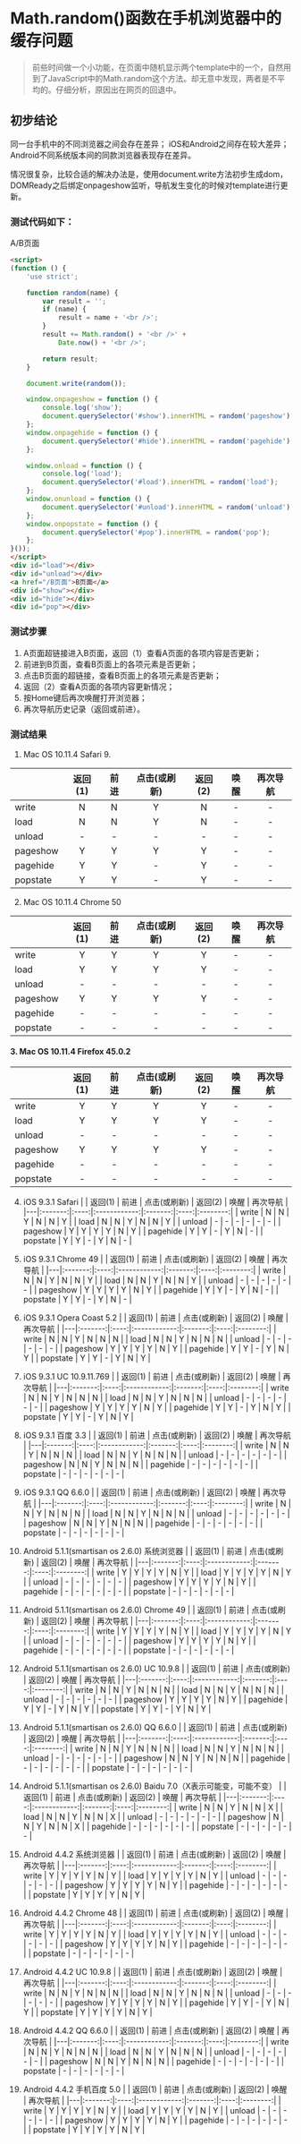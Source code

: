 # Math.random()函数在手机浏览器中的缓存问题

> 前些时间做一个小功能，在页面中随机显示两个template中的一个，自然用到了JavaScript中的Math.random这个方法。却无意中发现，两者是不平均的。仔细分析，原因出在网页的回退中。

## 初步结论
同一台手机中的不同浏览器之间会存在差异；
iOS和Android之间存在较大差异；
Android不同系统版本间的同款浏览器表现存在差异。

情况很复杂，比较合适的解决办法是，使用document.write方法初步生成dom，DOMReady之后绑定onpageshow监听，导航发生变化的时候对template进行更新。

### 测试代码如下：
A/B页面
``` html
<script>
(function () {
    'use strict';

    function random(name) {
        var result = '';
        if (name) {
            result = name + '<br />';
        }
        result += Math.random() + '<br />' +
            Date.now() + '<br />';

        return result;
    }

    document.write(random());

    window.onpageshow = function () {
        console.log('show');
        document.querySelector('#show').innerHTML = random('pageshow');
    };
    window.onpagehide = function () {
        document.querySelector('#hide').innerHTML = random('pagehide');
    };

    window.onload = function () {
        console.log('load');
        document.querySelector('#load').innerHTML = random('load');
    };
    window.onunload = function () {
        document.querySelector('#unload').innerHTML = random('unload');
    };
    window.onpopstate = function () {
        document.querySelector('#pop').innerHTML = random('pop');
    };
}());
</script>
<div id="load"></div>
<div id="unload"></div>
<a href="/B页面">B页面</a>
<div id="show"></div>
<div id="hide"></div>
<div id="pop"></div>
```

### 测试步骤
1. A页面超链接进入B页面，返回（1）查看A页面的各项内容是否更新；
2. 前进到B页面，查看B页面上的各项元素是否更新；
3. 点击B页面的超链接，查看B页面上的各项元素是否更新；
4. 返回（2）查看A页面的各项内容更新情况；
5. 按Home键后再次唤醒打开浏览器；
6. 再次导航历史记录（返回或前进）。

### 测试结果
1. Mac OS 10.11.4 Safari 9.

| | 返回(1) | 前进 | 点击(或刷新) | 返回(2) | 唤醒 | 再次导航 |
| --- | :-------: | :----: | :------------: | :-------: | :----: | :--------: |
| write | N | N | Y | N | - | - |
| load | N | N | Y | N | - | - |
| unload | - | - | - | - | - | - |
| pageshow | Y | Y | Y | Y | - | - |
| pagehide | Y | Y | - | Y | - | - |
| popstate | Y | Y | - | Y | - | - |

2. Mac OS 10.11.4 Chrome 50

|   | 返回(1) | 前进 | 点击(或刷新) | 返回(2) | 唤醒 | 再次导航 |
|---|:-------:|:----:|:------------:|:-------:|:----:|:--------:|
| write | Y | Y | Y | Y | - | - |
| load | Y | Y | Y | Y | - | - |
| unload | - | - | - | - | - | - |
| pageshow | Y | Y | Y | Y | - | - |
| pagehide | - | - | - | - | - | - |
| popstate | - | - | - | - | - | - |

#### 3. Mac OS 10.11.4 Firefox 45.0.2

|   | 返回(1) | 前进 | 点击(或刷新) | 返回(2) | 唤醒 | 再次导航 |
|---|:-------:|:----:|:------------:|:-------:|:----:|:--------:|
| write | Y | Y | Y | Y | - | - |
| load | Y | Y | Y | Y | - | - |
| unload | - | - | - | - | - | - |
| pageshow | Y | Y | Y | Y | - | - |
| pagehide | - | - | - | - | - | - |
| popstate | - | - | - | - | - | - |

4. iOS 9.3.1 Safari
|   | 返回(1) | 前进 | 点击(或刷新) | 返回(2) | 唤醒 | 再次导航 |
|---|:-------:|:----:|:------------:|:-------:|:----:|:--------:|
| write | N | N | Y | N | N | Y |
| load | N | N | Y | N | N | Y |
| unload | - | - | - | - | - | - |
| pageshow | Y | Y | Y | Y | N | Y |
| pagehide | Y | Y | - | Y | N | - |
| popstate | Y | Y | - | Y | N | - |

5. iOS 9.3.1 Chrome 49
|   | 返回(1) | 前进 | 点击(或刷新) | 返回(2) | 唤醒 | 再次导航 |
|---|:-------:|:----:|:------------:|:-------:|:----:|:--------:|
| write | N | N | Y | N | N | Y |
| load | N | N | Y | N | N | Y |
| unload | - | - | - | - | - | - |
| pageshow | Y | Y | Y | Y | N | Y |
| pagehide | Y | Y | - | Y | N | - |
| popstate | Y | Y | - | Y | N | - |

6. iOS 9.3.1 Opera Coast 5.2
|   | 返回(1) | 前进 | 点击(或刷新) | 返回(2) | 唤醒 | 再次导航 |
|---|:-------:|:----:|:------------:|:-------:|:----:|:--------:|
| write | N | N | Y | N | N | N |
| load | N | N | Y | N | N | N |
| unload | - | - | - | - | - | - |
| pageshow | Y | Y | Y | Y | N | Y |
| pagehide | Y | Y | - | Y | N | Y |
| popstate | Y | Y | - | Y | N | Y |

7. iOS 9.3.1 UC 10.9.11.769
|   | 返回(1) | 前进 | 点击(或刷新) | 返回(2) | 唤醒 | 再次导航 |
|---|:-------:|:----:|:------------:|:-------:|:----:|:--------:|
| write | N | N | Y | N | N | N |
| load | N | N | Y | N | N | N |
| unload | - | - | - | - | - | - |
| pageshow | Y | Y | Y | Y | N | Y |
| pagehide | Y | Y | - | Y | N | Y |
| popstate | Y | Y | - | Y | N | Y |

8. iOS 9.3.1 百度 3.3
|   | 返回(1) | 前进 | 点击(或刷新) | 返回(2) | 唤醒 | 再次导航 |
|---|:-------:|:----:|:------------:|:-------:|:----:|:--------:|
| write | N | N | Y | N | N | N |
| load | N | N | Y | N | N | N |
| unload | - | - | - | - | - | - |
| pageshow | N | N | Y | N | N | N |
| pagehide | - | - | - | - | - | - |
| popstate | - | - | - | - | - | - |

9. iOS 9.3.1 QQ 6.6.0
|   | 返回(1) | 前进 | 点击(或刷新) | 返回(2) | 唤醒 | 再次导航 |
|---|:-------:|:----:|:------------:|:-------:|:----:|:--------:|
| write | N | N | Y | N | N | N |
| load | N | N | Y | N | N | N |
| unload | - | - | - | - | - | - |
| pageshow | N | N | Y | N | N | N |
| pagehide | - | - | - | - | - | - |
| popstate | - | - | - | - | - | - |

10. Android 5.1.1(smartisan os 2.6.0) 系统浏览器
|   | 返回(1) | 前进 | 点击(或刷新) | 返回(2) | 唤醒 | 再次导航 |
|---|:-------:|:----:|:------------:|:-------:|:----:|:--------:|
| write | Y | Y | Y | Y | N | Y |
| load | Y | Y | Y | Y | N | Y |
| unload | - | - | - | - | - | - |
| pageshow | Y | Y | Y | Y | N | Y |
| pagehide | - | - | - | - | - | - |
| popstate | - | - | - | - | - | - |

11. Android 5.1.1(smartisan os 2.6.0) Chrome 49
|   | 返回(1) | 前进 | 点击(或刷新) | 返回(2) | 唤醒 | 再次导航 |
|---|:-------:|:----:|:------------:|:-------:|:----:|:--------:|
| write | Y | Y | Y | Y | N | Y |
| load | Y | Y | Y | Y | N | Y |
| unload | - | - | - | - | - | - |
| pageshow | Y | Y | Y | Y | N | Y |
| pagehide | - | - | - | - | - | - |
| popstate | - | - | - | - | - | - |

12. Android 5.1.1(smartisan os 2.6.0) UC 10.9.8
|   | 返回(1) | 前进 | 点击(或刷新) | 返回(2) | 唤醒 | 再次导航 |
|---|:-------:|:----:|:------------:|:-------:|:----:|:--------:|
| write | N | N | Y | N | N | N |
| load | N | N | Y | N | N | N |
| unload | - | - | - | - | - | - |
| pageshow | Y | Y | Y | Y | N | Y |
| pagehide | Y | Y | - | Y | N | Y |
| popstate | Y | Y | - | Y | N | Y |

13. Android 5.1.1(smartisan os 2.6.0) QQ 6.6.0
|   | 返回(1) | 前进 | 点击(或刷新) | 返回(2) | 唤醒 | 再次导航 |
|---|:-------:|:----:|:------------:|:-------:|:----:|:--------:|
| write | N | N | Y | N | N | N |
| load | N | N | Y | N | N | N |
| unload | - | - | - | - | - | - |
| pageshow | N | N | Y | N | N | N |
| pagehide | - | - | - | - | - | - |
| popstate | - | - | - | - | - | - |

14. Android 5.1.1(smartisan os 2.6.0) Baidu 7.0（X表示可能变，可能不变）
|   | 返回(1) | 前进 | 点击(或刷新) | 返回(2) | 唤醒 | 再次导航 |
|---|:-------:|:----:|:------------:|:-------:|:----:|:--------:|
| write | N | N | Y | N | N | X |
| load | N | N | Y | N | N | X |
| unload | - | - | - | - | - | - |
| pageshow | N | N | Y | N | N | X |
| pagehide | - | - | - | - | - | - |
| popstate | - | - | - | - | - | - |

15. Android 4.4.2 系统浏览器
|   | 返回(1) | 前进 | 点击(或刷新) | 返回(2) | 唤醒 | 再次导航 |
|---|:-------:|:----:|:------------:|:-------:|:----:|:--------:|
| write | Y | Y | Y | Y | N | Y |
| load | Y | Y | Y | Y | N | Y |
| unload | - | - | - | - | - | - |
| pageshow | Y | Y | Y | Y | N | Y |
| pagehide | - | - | - | - | - | - |
| popstate | Y | Y | Y | Y | N | Y |

16. Android 4.4.2 Chrome 48
|   | 返回(1) | 前进 | 点击(或刷新) | 返回(2) | 唤醒 | 再次导航 |
|---|:-------:|:----:|:------------:|:-------:|:----:|:--------:|
| write | Y | Y | Y | Y | N | Y |
| load | Y | Y | Y | Y | N | Y |
| unload | - | - | - | - | - | - |
| pageshow | Y | Y | Y | Y | N | Y |
| pagehide | - | - | - | - | - | - |
| popstate | - | - | - | - | - | - |

17. Android 4.4.2 UC 10.9.8
|   | 返回(1) | 前进 | 点击(或刷新) | 返回(2) | 唤醒 | 再次导航 |
|---|:-------:|:----:|:------------:|:-------:|:----:|:--------:|
| write | N | N | Y | N | N | N |
| load | N | N | Y | N | N | N |
| unload | - | - | - | - | - | - |
| pageshow | Y | Y | Y | Y | N | Y |
| pagehide | Y | Y | - | Y | N | Y |
| popstate | Y | Y | Y | Y | N | Y |

18. Android 4.4.2 QQ 6.6.0
|   | 返回(1) | 前进 | 点击(或刷新) | 返回(2) | 唤醒 | 再次导航 |
|---|:-------:|:----:|:------------:|:-------:|:----:|:--------:|
| write | N | N | Y | N | N | N |
| load | N | N | Y | N | N | N |
| unload | - | - | - | - | - | - |
| pageshow | N | N | Y | N | N | N |
| pagehide | - | - | - | - | - | - |
| popstate | - | - | - | - | - | - |

19. Android 4.4.2 手机百度 5.0
|   | 返回(1) | 前进 | 点击(或刷新) | 返回(2) | 唤醒 | 再次导航 |
|---|:-------:|:----:|:------------:|:-------:|:----:|:--------:|
| write | Y | Y | Y | Y | N | Y |
| load | Y | Y | Y | Y | N | Y |
| unload | - | - | - | - | - | - |
| pageshow | Y | Y | Y | Y | N | Y |
| pagehide | - | - | - | - | - | - |
| popstate | Y | Y | Y | Y | N | Y |

